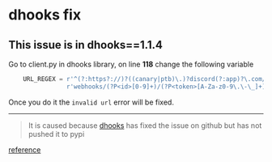 # dhooks fix

## This issue is in dhooks==1.1.4

Go to client.py in dhooks library, on line **118** change the following variable

```py
    URL_REGEX = r'^(?:https?://)?((canary|ptb)\.)?discord(?:app)?\.com/api/' \
                r'webhooks/(?P<id>[0-9]+)/(?P<token>[A-Za-z0-9\.\-\_]+)/?$'
```

Once you do it the `invalid url` error will be fixed.

---

> It is caused because [dhooks](https://github.com/kyb3r/dhooks) has fixed the issue on github but has not pushed it to pypi

[reference](https://github.com/kyb3r/dhooks/issues/37)
